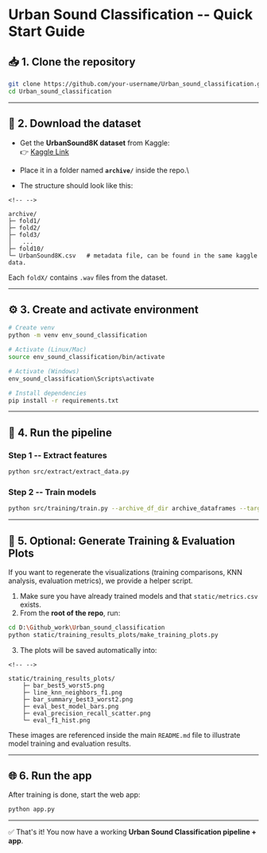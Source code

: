 # Urban Sound Classification -- Quick Start Guide

## 📥 1. Clone the repository

``` bash
git clone https://github.com/your-username/Urban_sound_classification.git
cd Urban_sound_classification
```

------------------------------------------------------------------------

## 🎵 2. Download the dataset

-   Get the **UrbanSound8K dataset** from Kaggle:\
    👉 [Kaggle
    Link](https://www.kaggle.com/datasets/chrisfilo/urbansound8k)

-   Place it in a folder named **`archive/`** inside the repo.\

-   The structure should look like this:

```{=html}
<!-- -->
```
    archive/
    ├─ fold1/
    ├─ fold2/
    ├─ fold3/
    │   ...
    ├─ fold10/
    └─ UrbanSound8K.csv   # metadata file, can be found in the same kaggle data.

Each `foldX/` contains `.wav` files from the dataset.

------------------------------------------------------------------------

## ⚙️ 3. Create and activate environment

``` bash
# Create venv
python -m venv env_sound_classification

# Activate (Linux/Mac)
source env_sound_classification/bin/activate

# Activate (Windows)
env_sound_classification\Scripts\activate

# Install dependencies
pip install -r requirements.txt
```

------------------------------------------------------------------------

## 🚀 4. Run the pipeline

### Step 1 -- Extract features

``` bash
python src/extract/extract_data.py
```

### Step 2 -- Train models

``` bash
python src/training/train.py --archive_df_dir archive_dataframes --target class
```

------------------------------------------------------------------------

## 🔹 5. Optional: Generate Training & Evaluation Plots

If you want to regenerate the visualizations (training comparisons, KNN
analysis, evaluation metrics), we provide a helper script.

1.  Make sure you have already trained models and that
    `static/metrics.csv` exists.
2.  From the **root of the repo**, run:

``` bash
cd D:\Github_work\Urban_sound_classification
python static/training_results_plots/make_training_plots.py
```

3.  The plots will be saved automatically into:

```{=html}
<!-- -->
```
    static/training_results_plots/
        ├─ bar_best5_worst5.png
        ├─ line_knn_neighbors_f1.png
        ├─ bar_summary_best3_worst2.png
        ├─ eval_best_model_bars.png
        ├─ eval_precision_recall_scatter.png
        └─ eval_f1_hist.png

These images are referenced inside the main `README.md` file to
illustrate model training and evaluation results.


------------------------------------------------------------------------

## 🌐 6. Run the app

After training is done, start the web app:

``` bash
python app.py
```

------------------------------------------------------------------------

✅ That's it! You now have a working **Urban Sound Classification
pipeline + app**.
